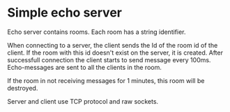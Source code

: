 # Simple echo server
Echo server contains rooms.
Each room has a string identifier.

When connecting to a server, the client sends the Id of the room id of the client.
If the room with this id doesn't exist on the server, it is created.
After successfull connection the client starts to send message every 100ms.
Echo-messages are sent to all the clients in the room.

If the room in not receiving messages for 1 minutes, this room will be destroyed.

Server and client use TCP protocol and raw sockets.
